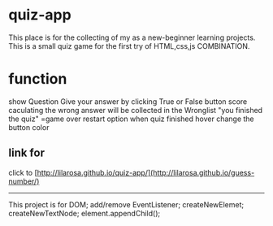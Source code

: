 # quiz-app
This place is for the collecting of my as a new-beginner learning projects.
This is a small quiz game for the first try of HTML,css,js COMBINATION.
# function
show Question
Give your answer by clicking True or False button 
score caculating
the wrong answer will be collected in the Wronglist
"you finished the quiz" =game over
restart option when quiz finished
hover change the button color

## link for 
click to 
[http://lilarosa.github.io/quiz-app/](http://lilarosa.github.io/guess-number/)

-----

This project is for DOM; add/remove EventListener; createNewElemet; createNewTextNode; element.appendChild();
